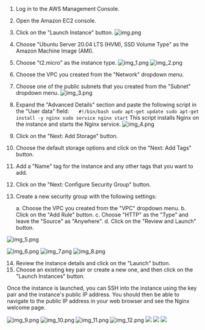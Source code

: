 1. Log in to the AWS Management Console.
2. Open the Amazon EC2 console.
3. Click on the "Launch Instance" button.
   ![img.png](img.png)

4. Choose "Ubuntu Server 20.04 LTS (HVM), SSD Volume Type" as the Amazon Machine Image (AMI).

5. Choose "t2.micro" as the instance type.
   ![img_1.png](img_1.png)
   ![img_2.png](img_2.png)


6. Choose the VPC you created from the "Network" dropdown menu.


7. Choose one of the public subnets that you created from the "Subnet" dropdown menu.
   ![img_3.png](img_3.png)


8. Expand the "Advanced Details" section and paste the following script in the "User data" field:
   `   #!/bin/bash
   sudo apt-get update
   sudo apt-get install -y nginx
   sudo service nginx start`
   This script installs Nginx on the instance and starts the Nginx service.
   ![img_4.png](img_4.png)
9. Click on the "Next: Add Storage" button.
10. Choose the default storage options and click on the "Next: Add Tags" button.
11. Add a "Name" tag for the instance and any other tags that you want to add.
12. Click on the "Next: Configure Security Group" button.
13. Create a new security group with the following settings:

    a. Choose the VPC you created from the "VPC" dropdown menu.
    b. Click on the "Add Rule" button.
    c. Choose "HTTP" as the "Type" and leave the "Source" as "Anywhere".
    d. Click on the "Review and Launch" button.

![img_5.png](img_5.png)

![img_6.png](img_6.png)
![img_7.png](img_7.png)
![img_8.png](img_8.png)

14. Review the instance details and click on the "Launch" button.
15. Choose an existing key pair or create a new one, and then click on the "Launch Instances" button.

Once the instance is launched, you can SSH into the instance using the key pair and the instance's public IP address.
You should then be able to navigate to the public IP address in your web browser and see the Nginx welcome page.

![img_9.png](img_9.png)
![img_10.png](img_10.png)
![img_11.png](img_11.png)
![img_12.png](img_12.png)
![](images/17.png)
![](images/18.png)
![](images/19.png)
